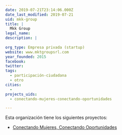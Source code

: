 ```yaml
---
date: 2019-07-21T23:14:06.000Z
date_last_modified: 2019-07-21
uid: mkk-group
title: |
  Mkk Group
legal_name: 
description: |
  
org_type: Empresa privada (startup)
website: www.mktgroupsrl.com
year_founded: 2015
facebook: 
twitter: 
tags:
  - participación-ciudadana
  - otro
cities: 
  - 
projects_uids:
  - conectando-mujeres-conectando-oportunidades

---
```


Esta organización tiene los siguientes proyectos:

- [Conectando Mujeres, Conectando Oportunidades](/proyectos/conectando-mujeres-conectando-oportunidades)
